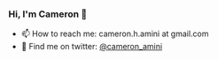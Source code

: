 ### Hi, I'm Cameron 👋

- 📫 How to reach me: cameron.h.amini at gmail.com
- 🔎 Find me on twitter: [@cameron_amini](https://twitter.com/cameron_amini)
